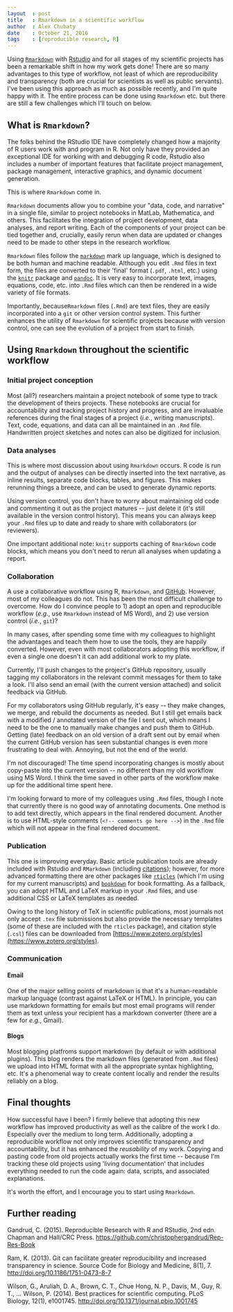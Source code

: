```yaml
---
layout  : post
title   : Rmarkdown in a scientific workflow
author  : Alex Chubaty
date    : October 21, 2016
tags    : [reproducible research, R]
---
```


Using [`Rmarkdown`](http://rmarkdown.rstudio.com/) with [Rstudio](https://www.rstudio.com/products/rstudio) and for all stages of my scientific projects has been a remarkable shift in how my work gets done!
There are so many advantages to this type of workflow, not least of which are reproducibility and transparency (both are crucial for scientists as well as public servants).
I've been using this approach as much as possible recently, and I'm quite happy with it.
The entire process can be done using `Rmarkdown` etc. but there are still a few challenges which I'll touch on below.

## What is `Rmarkdown`?

The folks behind the RStudio IDE have completely changed how a majority of R users work with and program in R.
Not only have they provided an exceptional IDE for working with and debugging R code, Rstudio also includes a number of important features that facilitate project management, package management, interactive graphics, and dynamic document generation.

This is where `Rmarkdown` come in.

`Rmarkdown` documents allow you to combine your "data, code, and narrative" in a single file, similar to project notebooks in MatLab, Mathematica, and others.
This facilitates the integration of project development, data analyses, and report writing.
Each of the components of your project can be tied together and, crucially, easily rerun when data are updated or changes need to be made to other steps in the research workflow.

`Rmarkdown` files follow the [`markdown`](https://daringfireball.net/projects/markdown/
) mark up language, which is designed to be both human and machine readable.
Although you edit `.Rmd` files in text form, the files are converted to their 'final' format (`.pdf`, `.html`, etc.) using the [`knitr`](yihui.name/knitr/
) package and [`pandoc`](pandoc.org).
It is very easy to incorporate text, images, equations, code, etc. into `.Rmd` files which can then be rendered in a wide variety of file formats.

Importantly, because`Rmarkdown` files (`.Rmd`) are text files, they are easily incorporated into a `git` or other version control system.
This further enhances the utility of `Rmarkdown` for scientific projects because with version control, one can see the evolution of a project from start to finish.

## Using `Rmarkdown` throughout the scientific workflow

### Initial project conception

Most (all?) researchers maintain a project notebook of some type to track the development of theirs projects.
These notebooks are crucial for accountability and tracking project history and progress, and are invaluable references during the final stages of a project (*i.e.*, writing manuscripts).
Text, code, equations, and data can all be maintained in an `.Rmd` file.
Handwritten project sketches and notes can also be digitized for inclusion.

### Data analyses

This is where most discussion about using `Rmarkdown` occurs.
R code is run and the output of analyses can be directly inserted into the text narrative, as inline results, separate code blocks, tables, and figures.
This makes rerunning things a breeze, and can be used to generate dynamic reports.

Using version control, you don't have to worry about maintaining old code and commenting it out as the project matures -- just delete it (it's still available in the version control history).
This means you can always keep your `.Rmd` files up to date and ready to share with collaborators (or reviewers).

One important additional note: `knitr` supports caching of `Rmarkdown` code blocks, which means you don't need to rerun all analyses when updating a report.

### Collaboration

A use a collaborative workflow using R, `Rmarkdown`, and [GitHub](https://github.com).
However, most of my colleagues do not.
This has been the most difficult challenge to overcome.
How do I convince people to 1) adopt an open and reproducible workflow (*e.g.*, use `Rmarkdown` instead of MS Word), and 2) use version control (*i.e.*, `git`)?

In many cases, after spending some time with my colleagues to highlight the advantages and teach them how to use the tools, they are happily converted.
However, even with most collaborators adopting this workflow, if even a single one doesn't it can add additional work to my plate.

Currently, I'll push changes to the project's GitHub repository, usually tagging my collaborators in the relevant commit messages for them to take a look.
I'll also send an email (with the current version attached) and solicit feedback via GitHub.

For my collaborators using GitHub regularly, it's easy -- they make changes, we merge, and rebuild the documents as needed.
But I still get emails back with a modified / annotated version of the file I sent out, which means I need to be the one to manually make changes and push them to GitHub.
Getting (late) feedback on an old version of a draft sent out by email when the current GitHub version has seen substantial changes is even more frustrating to deal with.
Annoying, but not the end of the world.

I'm not discouraged!
The time spend incorporating changes is mostly about copy-paste into the current version -- no different than my old workflow using MS Word.
I think the time saved in other parts of the workflow make up for the additional time spent here.

I'm looking forward to more of my colleagues using `.Rmd` files, though I note that currently there is no good way of annotating documents.
One method is to add text directly, which appears in the final rendered document.
Another is to use HTML-style comments (`<!-- comments go here -->`) in the `.Rmd` file which will not appear in the final rendered document.

### Publication

This one is improving everyday.
Basic article publication tools are already included with Rstudio and `RMarkdown` (including [citations](http://rmarkdown.rstudio.com/authoring_bibliographies_and_citations.html)); however, for more advanced formatting there are other packages like [`rticles`](https://cran.r-project.org/package=rticles) (which I'm using for my current manuscripts) and [`bookdown`](https://bookdown.org/) for book formatting.
As a fallback, you can adopt HTML and LaTeX markup in your `.Rmd` files, and use additional CSS or LaTeX templates as needed.

Owing to the long history of TeX in scientific publications, most journals not only accept `.tex` file submissions but also provide the necessary templates (some of these are included with the `rticles` package), and citation style (`.csl`) files can be downloaded from [https://www.zotero.org/styles](https://www.zotero.org/styles).

### Communication

#### Email

One of the major selling points of markdown is that it's a human-readable markup language (contrast against LaTeX or HTML).
In principle, you can use markdown formatting for emails but most email programs will render them as text unless your recipient has a markdown converter (there are a few for *e.g.*, Gmail).

#### Blogs

Most blogging platfroms support markdown (by default or with additional plugins).
This blog renders the markdown files (generated from `.Rmd` files) we upload into HTML format with all the appropriate syntax highlighting, etc.
It's a phenomenal way to create content locally and render the results reliably on a blog.

## Final thoughts

How successful have I been?
I firmly believe that adopting this new workflow has improved productivity as well as the calibre of the work I do.
Especially over the medium to long term.
Additionally, adopting a reproducible workflow not only improves scientific transparency and accountability, but it has enhanced the *reusability* of my work.
Copying and pasting code from old projects actually works the first time -- because I'm tracking these old projects using 'living documentation' that includes everything needed to run the code again: data, scripts, and associated explanations.

It's worth the effort, and I encourage you to start using `Rmarkdown`.

## Further reading

Gandrud, C. (2015). Reproducible Research with R and RStudio, 2nd edn. Chapman and Hall/CRC Press. https://github.com/christophergandrud/Rep-Res-Book

Ram, K. (2013). Git can facilitate greater reproducibility and increased transparency in science. Source Code for Biology and Medicine, 8(1), 7. http://doi.org/10.1186/1751-0473-8-7

Wilson, G., Aruliah, D. A., Brown, C. T., Chue Hong, N. P., Davis, M., Guy, R. T., … Wilson, P. (2014). Best practices for scientific computing. PLoS Biology, 12(1), e1001745. http://doi.org/10.1371/journal.pbio.1001745
